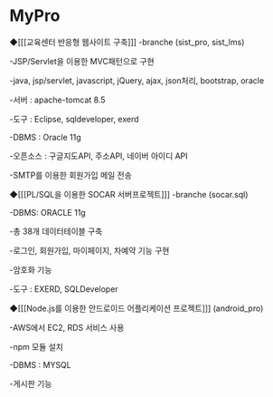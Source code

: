# MyPro

◆[[[교육센터 반응형 웹사이트 구축]]] -branche (sist_pro, sist_lms)

-JSP/Servlet을 이용한 MVC패턴으로 구현

-java, jsp/servlet, javascript, jQuery, ajax, json처리, bootstrap, oracle

-서버 : apache-tomcat 8.5

-도구 : Eclipse, sqldeveloper, exerd

-DBMS : Oracle 11g

-오픈소스 : 구글지도API, 주소API, 네이버 아이디 API

-SMTP를 이용한 회원가입 메일 전송


◆[[[PL/SQL을 이용한 SOCAR 서버프로젝트]]] -branche (socar.sql)

-DBMS: ORACLE 11g

-총 38개 데이터테이블 구축

-로그인, 회원가입, 마이페이지, 차예약 기능 구현

-암호화 기능 

-도구 : EXERD, SQLDeveloper



◆[[[Node.js를 이용한 안드로이드 어플리케이션 프로젝트]]] (android_pro)

-AWS에서 EC2, RDS 서비스 사용

-npm 모듈 설치 

-DBMS : MYSQL

-게시판 기능 

